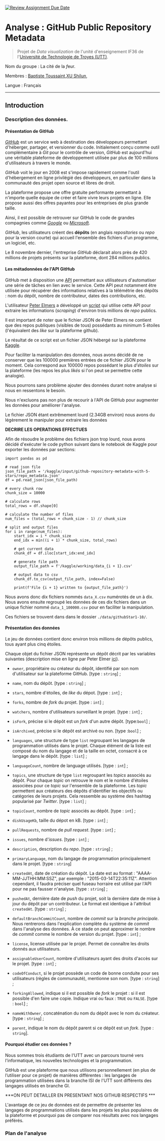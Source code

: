 [![Review Assignment Due
Date](https://classroom.github.com/assets/deadline-readme-button-24ddc0f5d75046c5622901739e7c5dd533143b0c8e959d652212380cedb1ea36.svg)](https://classroom.github.com/a/Fj4cXJY4)

# Analyse : GitHub Public Repository Metadata

> Projet de *Data visualization* de l'unité d'enseignement IF36 de
> l'[Université de Technologie de Troyes (UTT)](https://www.utt.fr/).

Nom du groupe : La cité de la *f*eur.

Membres : [Baptiste Toussaint](https://github.com/I3at57),[XU Shilun](https://github.com/yvlann),

Langue : Français

------------------------------------------------------------------------

## Introduction

### Description des données.

#### Présentation de GitHub

[*GitHub*](https://github.com/) est un service web à destination des
développeurs permettant d'héberger, partager, et versionner du code.
Initialement conçu comme outil complémentaire à *Git* pour le contrôle
de version, *GitHub* est aujourd'hui une véritable plateforme de
développement utilisée par plus de 100 millions d'utilisateurs à travers
le monde.

*GitHub* voit le jour en 2008 est s'impose rapidement comme l'outil
d'hébergement en ligne privilégié des développeurs, en particulier dans
la communauté des projet open source et libres de droit.

La plateforme propose une offre gratuite performante permettant à
n'importe quelle équipe de créer et faire vivre leurs projets en ligne.
Elle propose aussi des offres payantes pour les entreprises de plus
grande taille.

Ainsi, il est possible de retrouver sur GitHub le code de grandes
compagnies comme [*Google*](https://github.com/google) ou
[*Microsoft*](https://github.com/microsoft/).

*GitHub*, les utilisateurs créent des **dépôts** (en anglais
*repositories* ou *repo* pour la version courte) qui accueil l'ensemble
des fichiers d'un programme, un logiciel, etc.

Le 8 novembre dernier, l'entreprise *GitHub* déclarait alors près de 420
millions de projets présents sur la plateforme, dont 284 millions
publics.

#### Les métadonnées de l'API GitHub

GitHub met à disposition une
[API](https://docs.github.com/en/rest/about-the-rest-api/about-the-rest-api?apiVersion=2022-11-28)
permettant aux utilisateurs d'automatiser une série de tâches en lien
avec le service. Cette API peut notamment être utilisée pour récupérer
des informations relatives à la télémétrie des dépôts : nom du dépôt,
nombre de contributeur, dates des contributions, etc.

L'utilisateur [Peter Elmers](https://pelmers.com/blog/) a développé un
[script](https://github.com/pelmers/github-repository-metadata) qui
utilise cette API pour extraire les informations (*scraping*) d'environ
trois millions de *repo* publics.

Il est important de noter que le fichier JSON de Peter Elmers ne
contient que des repos publiques (visibles de tous) possédants au
minimum 5 étoiles (l'équivalent des *like* sur la plateforme github).

Le résultat de ce script est un fichier JSON hébergé sur la plateforme
[Kaggle](https://www.kaggle.com/datasets/pelmers/github-repository-metadata-with-5-stars/data).

Pour faciliter la manipulation des données, nous avons décidé de ne
conserver que les 100000 premières entrées de ce fichier JSON pour le
moment. Cela correspond aux 100000 repos possédant le plus *d'étoiles*
sur la plateforme (les repos les plus *likés* si l'on peut se permettre
cette analogie).

Nous pourrons sans problème ajouter des données durant notre analyse si
nous en ressentons le besoin.

Nous n'excluons pas non plus de recourir à l'API de GitHub pour
augmenter les données pour améliorer l'analyse.

Le fichier JSON étant extrêmement lourd (2.34GB environ) nous avons du
légèrement le manipuler pour extraire les données

**DECRIRE LES OPERATIONS EFFECTUES**

Afin de résoudre le problème des fichiers json trop lourd, nous avons décidé d'exécuter le code python suivant dans le notebook de Kaggle pour exporter les données par sections:

    import pandas as pd

    # read json file
    json_file_path = '/kaggle/input/github-repository-metadata-with-5-stars/repo_metadata.json'
    df = pd.read_json(json_file_path)

    # every chunk row
    chunk_size = 10000

    # calculate rows
    total_rows = df.shape[0]

    # calculate the number of files
    num_files = (total_rows + chunk_size - 1) // chunk_size

    # split and output files
    for i in range(num_files):
        start_idx = i * chunk_size
        end_idx = min((i + 1) * chunk_size, total_rows)
        
        # get current data
        chunk_df = df.iloc[start_idx:end_idx]
        
        # generate file path
        output_file_path = f'/kaggle/working/data_{i + 1}.csv'
        
        # output data to csv
        chunk_df.to_csv(output_file_path, index=False)

        print(f'File {i + 1} written to {output_file_path}')


Nous avons donc dix fichiers nommés `data_X.csv` numérotés de un à dix.
Nous avons ensuite regroupé les données de ces dix fichiers dans un
unique fichier nommé `data_1_100000.csv` pour en faciliter la
manipulation.

Ces fichiers se trouvent dans dans le dossier `./data/githubStar1-10/`.

#### Présentation des données

Le jeu de données contient donc environ trois millions de dépôts
publics, tous ayant plus cinq étoiles.

Chaque objet du fichier JSON représente un dépôt décrit par les
variables suivantes (description mise en ligne par Peter Elmer
[ici](https://github.com/pelmers/github-repository-metadata)).

-   `owner`, propriétaire ou créateur du dépôt, identifié par son nom
    d'utilisateur sur la plateforme GitHub. [type : `string`] ;

-   `name`, nom du dépôt. [type : `string`] ;

-   `stars`, nombre d'étoiles, de *like* du dépot. [type : `int`] ;

-   `forks`, nombre de *fork* du projet. [type : `int`] ;

-   `watchers`, nombre d'utilisateurs surveillant le projet. [type :
    `int`] ;

-   `isFork`, précise si le dépôt est un *fork* d'un autre dépôt.
    [type:`bool`] ;

-   `isArchived`, précise si le dépôt est archivé ou non. [type :`bool`] ;

-   `languages`, une structure de type `list` regroupant les langages de
    programmation utilisés dans le projet. Chaque élément de la liste
    est composé du nom du langage et de la taille en octet, consacré à
    ce langage dans le dépôt. [type : `list`] ;

-   `languageCount`, nombre de language utilisés. [type : `int`] ;

-   `topics`, une structure de type `list` regroupant les *topics*
    associés au dépôt. Pour chaque *topic* on retrouve le nom et le
    nombre d'étoiles associées pour ce *topic* sur l'ensemble de la
    plateforme. Les *topic* permettent aux créateurs des dépôts
    d'identifier les objectifs ou catégories de leurs projets. Cela
    ressemble au système des hashtag popularisé par *Twitter*. [type :
    `list`] ;

-   `topicCount`, nombre de *topic* associés au dépôt. [type : `int`] ;

-   `diskUsageKb`, taille du dépot en kB. [type : `int`] ;

-   `pullRequests`, nombre de *pull request*. [type : `int`] ;

-   `issues`, nombre d'*issues*. [type : `int`] ;

-   `description`, description du *repo*. [type : `string`] ;

-   `primaryLanguage`, nom du langage de programmation principalement dans le projet. [type : `string`]

-   `createdAt`, date de création du dépôt. La date est au format : 
    "AAAA-MM-JJTHH:MM:SSZ", par exemple : "2015-03-14T22:35:11Z". Attention
    cependant, il faudra préciser quel fuseau horraire est utilisé par l'API pour ne pas
    fausser n'analyse. [type : `string`] ;

-   `pushedAt`, dernière date de *push* du projet, soit la dernière date de mise à jour
    du dépôt par un contributeur. Le format est identique à l'attribut `createdAt`.
    [type : `string`] ;

-   `defaultBranchCommitCount`, nombre de *commit* sur la *branche principale*. Nous
    rentrerons dans l'explication complète du système de *commit* dans l'analyse des
    données. À ce stade on peut approximer le nombre de *commit* comme le nombre
    de version du projet. [type : `int`] ;

-   `license`, license utilisée par le projet. Permet de connaître les droits donnés
    aux utilisateurs.

-   `assignableUserCount`, nombre d'utilisateurs ayant des droits d'accès sur le projet.
    [type : `int`] ;

-   `codeOfConduct`, si le projet possède un code de bonne conduite pour ses utilisateurs
    (règles de communauté), mentionne son nom. [type : `string`] ;
    
-   `forkingAllowed`, indique si il est possible de *fork* le projet : si il est possible
    d'en faire une copie. Indique vrai ou faux : `TRUE` ou `FALSE`. [type : `bool`] ;

-   `nameWithOwner`, concaténation du nom du dépôt avec le nom du créateur. [type : `string`] ;

-   `parent`, indique le nom du dépôt parent si ce dépôt est un *fork*. [type : `string`].

#### Pourquoi étudier ces données ?

Nous sommes trois étudiants de l'UTT avec un parcours tourné vers l'informatique, les
nouvelles technologies et la programmation.

GitHub est une plateforme que nous utilisons personnellement (en plus de l’utiliser pour ce projet) de manières différentes : les langages de programmation utilisées dans la branche ISI de l'UTT sont
différents des langages utilisés en branche GI.

***ON PEUT DETAILLER EN PRESENTANT NOS GITHUB RESPECTIFS ***

L'avantage de ce jeu de données est de permettre de présenter les langages de programmations utilisés dans les projets les plus populaires de la plateforme et pourquoi pas de comparer nos résultats avec nos langages préférés.

### Plan de l'analyse

